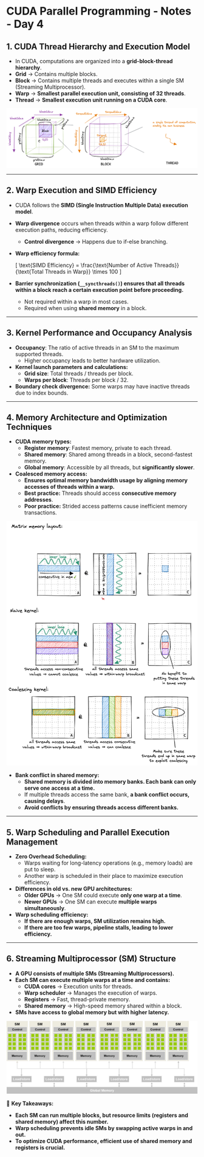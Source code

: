 # CUDA Parallel Programming - Notes - Day 4

## **1. CUDA Thread Hierarchy and Execution Model**
- In CUDA, computations are organized into a **grid-block-thread hierarchy**.
- **Grid** → Contains multiple blocks.
- **Block** → Contains multiple threads and executes within a single SM (Streaming Multiprocessor).
- **Warp** → **Smallest parallel execution unit, consisting of 32 threads**.
- **Thread** → **Smallest execution unit running on a CUDA core**.

![Thread hierarchy](img/CUDA_thread_hierarchy.png)

---

## **2. Warp Execution and SIMD Efficiency**
- CUDA follows the **SIMD (Single Instruction Multiple Data) execution model**.
- **Warp divergence** occurs when threads within a warp follow different execution paths, reducing efficiency.
  - **Control divergence** → Happens due to if-else branching.
- **Warp efficiency formula:**
  
  \[
  \text{SIMD Efficiency} = \frac{\text{Number of Active Threads}}{\text{Total Threads in Warp}} \times 100
  \]
  
- **Barrier synchronization (`__syncthreads()`) ensures that all threads within a block reach a certain execution point before proceeding.**
  - Not required within a warp in most cases.
  - Required when using **shared memory** in a block.

---

## **3. Kernel Performance and Occupancy Analysis**
- **Occupancy**: The ratio of active threads in an SM to the maximum supported threads.
  - Higher occupancy leads to better hardware utilization.
- **Kernel launch parameters and calculations:**
  - **Grid size**: Total threads / threads per block.
  - **Warps per block**: Threads per block / 32.
- **Boundary check divergence:** Some warps may have inactive threads due to index bounds.

---

## **4. Memory Architecture and Optimization Techniques**
- **CUDA memory types:**
  - **Register memory**: Fastest memory, private to each thread.
  - **Shared memory**: Shared among threads in a block, second-fastest memory.
  - **Global memory**: Accessible by all threads, but **significantly slower**.
- **Coalesced memory access:**
  - **Ensures optimal memory bandwidth usage by aligning memory accesses of threads within a warp.**
  - **Best practice:** Threads should access **consecutive memory addresses**.
  - **Poor practice:** Strided access patterns cause inefficient memory transactions.

![Memory Coalescing](img/Naive_kernel_improved_access.png)

- **Bank conflict in shared memory:**
  - **Shared memory is divided into memory banks. Each bank can only serve one access at a time.**
  - If multiple threads access the same bank, **a bank conflict occurs, causing delays**.
  - **Avoid conflicts by ensuring threads access different banks.**

---

## **5. Warp Scheduling and Parallel Execution Management**
- **Zero Overhead Scheduling:**
  - Warps waiting for long-latency operations (e.g., memory loads) are put to sleep.
  - Another warp is scheduled in their place to maximize execution efficiency.
- **Differences in old vs. new GPU architectures:**
  - **Older GPUs** → One SM could execute **only one warp at a time**.
  - **Newer GPUs** → One SM can execute **multiple warps simultaneously**.
- **Warp scheduling efficiency:**
  - **If there are enough warps, SM utilization remains high.**
  - **If there are too few warps, pipeline stalls, leading to lower efficiency.**

---

## **6. Streaming Multiprocessor (SM) Structure**
- **A GPU consists of multiple SMs (Streaming Multiprocessors).**
- **Each SM can execute multiple warps at a time and contains:**
  - **CUDA cores** → Execution units for threads.
  - **Warp scheduler** → Manages the execution of warps.
  - **Registers** → Fast, thread-private memory.
  - **Shared memory** → High-speed memory shared within a block.
- **SMs have access to global memory but with higher latency.**

![SM picture](img/SMs.png)

📌 **Key Takeaways:**
- **Each SM can run multiple blocks, but resource limits (registers and shared memory) affect this number.**
- **Warp scheduling prevents idle SMs by swapping active warps in and out.**
- **To optimize CUDA performance, efficient use of shared memory and registers is crucial.**

